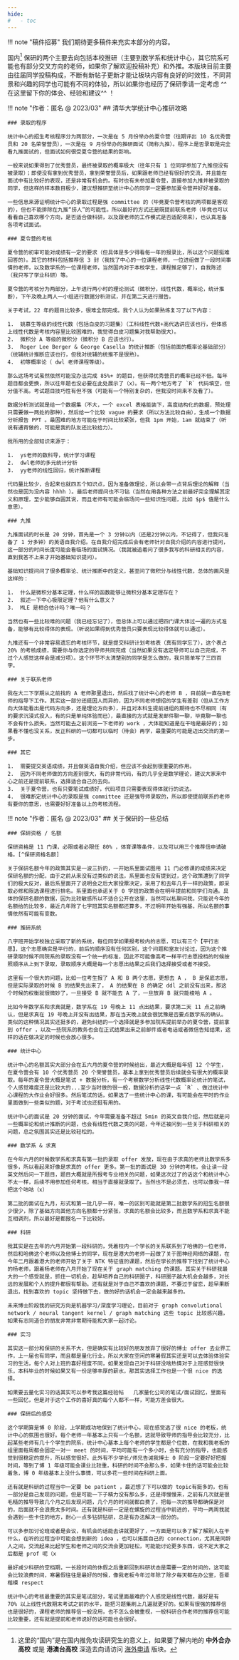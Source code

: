 ```yaml
---
hide:
#   - toc
---
```


!!! note "稿件招募"
    我们期待更多稿件来充实本部分的内容。


国内[^国内] 保研的两个主要去向包括本校推研（主要到数学系和统计中心，其它院系可能也有部分交叉方向的老师，如果你了解欢迎投稿补充）和外推。本版块目前主要由往届同学投稿构成，不断有新帖子更新才能让板块内容有良好的时效性，不同背景和兴趣的同学也可能有不同的体验，所以如果你也经历了保研季请一定考虑 ^^在这里留下你的体会、经验和建议^^ ！


!!! note "作者：匿名 @ 2023/03"
    ## 清华大学统计中心推研攻略

    ### 录取的程序

    统计中心的招生考核程序分为两部分，一次是在 5 月份举办的夏令营（往期评出 10 名优秀营员和 20 名荣誉营员），一次是在 9 月份举办的推研面试（简称九推）。程序上是否录取是完全看九推面试的，但面试如何很受夏令营的结果的影响。

    一般来说如果得到了优秀营员，最终被录取的概率极大（往年只有 1 位同学参加了九推但没有被录取）；即使没有拿到优秀营员，拿到荣誉营员后，如果跟老师已经有很好的交流，并且能在面试中有比较好的表现，还是非常有机会的。有时也有未参加夏令营，直接参加九推并被录取的同学，但这样的样本数目极少，建议想推研至统计中心的同学一定要参加夏令营并好好准备。

    一些信息来源证明统计中心的录取过程是强 committee 的（毕竟夏令营考核的两项都是客观的），但也不能排除在九推“捞人”的可能性。所以最好的方式还是既提前联系老师（毕竟也可以看看自己喜欢哪个方向，是否适合做科研，以及跟老师的工作模式是否适配得来），也认真准备各项考试面试。

    ### 夏令营的考核

    夏令营的初审可能对成绩有一定的要求（但具体是多少得看每一年的报录比，所以这个问题挺难回答的）。其它的材料包括推荐信 3 封（我找了中心的一位课程老师，一位进组做了一段时间事情的老师，以及数学系的一位课程老师，当然国内对于本校学生，课程推足够了），自我陈述（我只写了学业科研）等。

    夏令营的考核分为两部分，上午进行两小时的理论测试（微积分，线性代数，概率论，统计推断），下午及晚上两人一小组进行数据分析测试，并在第二天进行报告。

    关于考试，22 年的题目比较多，很难全部完成。我个人认为如果熟练复习了以下内容：

    1.  姚慕生等级的线性代数（包括白皮的习题集）（工科线性代数+高代选讲应该也行，但体感上线性代数是考核内容里比较困难的，我觉得白皮习题集对我帮助很大）。
    2.  微积分 A 等级的微积分（微积分 B 应该也行）。
    3.  Roger Lee Berger & George Casella 的统计推断（包括前面的概率论基础部分）（统辅统计推断应该也行，但我对统辅的统推不是很熟）。
    4.  初等概率论（ dwl 老师课程等级）。

    那么这场考试虽然依然可能没办法完成 85%+ 的题目，但获得优秀营员的概率已经不低。每年题目都会更换，所以往年题也没必要在此处展示了（x）。有一两个地方考了 `R` 代码填空，但分值不高。考试题目技巧性有但不强（可能有一个特别复杂的，但我没时间来不及看了）。

    数据分析测试就是给一个数据集（不大，一个 excel 表格能装下，高度结构化的数据，预处理只需要做一两处的那种），然后给一个比较 vague 的要求（所以方法比较自由），生成一个数据分析报告 PPT 。最困难的地方可能在于时间比较紧张，但我 1pm 开始，1am 就结束了（听说有通宵做的，可能是我的队友还比较给力）。

    我所用的全部知识来源于：

    1.  ys老师的数科导，统计学习课程
    2.  dwl老师的多元统计分析
    3.  yy老师的线性回归，统计推断课程

    代码量比较少，合起来也就四五个知识点，因为准备做理论，所以会带一点背后理论的解释（当然也是因为没内容 hhhh ）。最后老师提问也不刁钻（当然在用各种方法之前最好完全理解其定义和原理，至少能够自圆其说，而且老师有可能会临场问一些知识性问题，比如 $p$ 值是什么意思）。

    ### 九推

    九推面试的时长是 20 分钟，首先是一个 3 分钟以内（还是2分钟以内，不记得了，但我只准备了 1 分多钟）的英语自我介绍。在自我介绍完成后会有老师针对自我介绍的内容进行提问，这一部分的时间长度可能会看临场的面试情况。（我就被追着问了很多我写的科研相关的内容，直到我答不上来才开始基础知识提问）。

    基础知识提问问了很多概率论、统计推断中的定义，甚至问了微积分与线性代数，总体的画风是这样的：

    1.  什么是微积分基本定理，什么样的函数能够让微积分基本定理存在？
    2.  叙述一下中心极限定理？他有什么意义？
    3.  MLE 是相合估计吗？唯一吗？

    当然也有一些比较难的问题（我已经忘记了），但总体上可以通过把四门课大体过一遍的方式准备，能够有比较得体的表现。（听说如果得到优秀营员只要表现比较得体就可以通过）。

    九推还有一个非常容易遗忘的考核环节，就是提交科研计划考核表（真有同学忘了），这个表占 20% 的考核成绩，需要你与你选定的导师共同完成（当然如果没有选定导师可以自己完成，不过个人感觉这样会是减分项）。这个环节不太清楚别的同学是怎么做的，我只简单写了三四百字。

    ### 关于联系老师

    我在大二下学期从之前找的 A 老师那里退出，然后找了统计中心的老师 B ，目前就一直在B老师的指导下工作。其实这一部分还挺因人而异的，因为不同老师想招的学生有差别（但从工作方向大体能看出是代码方向多，还是理论方向多），并且对本科生提前进组的期待也不尽相同（有的要求沉浸式投入，有的只是单纯体验而已），最直接的方式就是发邮件聊一聊，毕竟聊一聊也不会有什么损失。当然可能去之前浏览一下老师的 work ，大体能知道是在干啥是最好的；如果看不懂也没关系，反正科研的一切都可以临时（待会）再学，最重要的可能是迈出交流的第一步。

    ### 其它

    1.  需要提交英语成绩，并且做英语自我介绍，但应该不会起到很重要的作用。
    2.  因为不同老师做的方向差别很大，有的非常代码，有的几乎全是数学理论，建议大家来中心之前还是提前联系，选择适合自己的去向。
    3.  关于夏令营，也有只要笔试成绩好，代码项目只需要表现得体就行的说法。
    4.  很难断定统计中心的录取是强 committee 还是强导师录取的，所以即使提前联系的老师有要你的意思，也需要好好准备以上的考核流程。


!!! note "作者：匿名 @ 2023/03"
    ## 关于保研的一些总结

    ### 保研资格 / 名额

    保研资格是 11 门课，必限或者必限任 80% ，体育课等条件，以及可以用三个推荐信申请破格。[^保研资格名额]

    关于保研名额今年的政策其实是一波三折的，一开始系里面试图用 11 门必修课的成绩来决定保研名额的分配，由于之前从来没有过类似的说法，系里面也没有提到过，这个政策遭到了同学们的极大反对，最后系里面开了说明会之后大家投票决定，采用了和去年几乎一样的政策，即采取必修和限选课程进行排名。系里面也承诺关于 0 字班的政策会在明年提前和同学们沟通。具体的保研名额的数据，因为比较敏感所以不适合公开在这里，当然可以私聊问我，只能说今年的名额给的比较多，最近几年除了七字班其实名额都还算多，不过明年开始有强基，所以名额的事情依然有可能有变数。

    ### 推研系统

    八字班开始学校独立采取了新的系统，每位同学如果报考校内的志愿，可以有三个【平行志愿】，这个志愿确实是平行的，前后的顺序没有任何区别，这个问题和室友讨论过，因为这个推研录取时候不同院系的录取没有一个统一的标准，因此不可能像高考一样平行志愿投档的时候按照顺序从上到下录取，录取顺序大概是每一个志愿出结果之后我们选择接受或者不接受。

    这里有一个很大的问题，比如一位考生报了 A 和 B 两个志愿，更想去 A ， B 是保底志愿，但是实际录取的时候 B 的结果先出来了， A 的结果在 B 的确定 ddl 之前没有出来，那这个时候的权衡就很微妙了，一旦接受 B 就不能去 A 了，一旦放弃 B 就只能梭哈 A 。

    比如今年数学系和求真就是，数学系在 19 号晚上 11 点出结果，要求第二天 11 点之前确认，但是求真在 19 号晚上并没有出结果，那在当天晚上就会很犹豫是否要点数学系的确认。类似的这种情况其实还挺多的，避免纠结的一个选择就是多参加院系提前举办的夏令营，提前拿到 offer ，以及一些院系的教务也会在正式结果出来之前邮件或者电话或者微信告知结果，这样的话在做决定的时候也会放心很多。

    ### 统计中心

    统计中心的名额其实大部分会在五六月的夏令营的时候给出，最近大概是每年招 12 个学生，在夏令营会有 10 个优秀营员 20 个荣誉营员，基本上拿到优秀营员后续就会有很大的概率录取。每年的夏令营大概是笔试 + 数据分析，有一个考察数学分析线性代数概率论统计的笔试，个人感觉难度还是比较大的...至少当时做的很一般，数据分析的话学一点 `R` 、做过统计中心课程的大作业会好很多。然后笔试的话，如果选了一些统计中心的课，有可能会在平时的作业里面做到一些类似的题，对于考试也还挺有用的。

    统计中心的面试是 20 分钟的面试，今年需要准备不超过 5min 的英文自我介绍，然后就是问一些概率论和统计推断的问题，也会有线性代数之类的问题，今年还被问到一些关于科研相关的问题，总之氛围其实还是比较轻松的。

    ### 数学系 & 求真

    在今年六月的时候数学系和求真有第一批的录取 offer 发放，现在由于求真的老师比数学系多很多，所以看起来好像是求真的 offer 更多。第一批的面试是 30 分钟的考核，会让读一段英文然后问一下题目，题目大概就是所报考专业相关的问题，如果这次过了的话这个和统计中心不太一样，后续不用参加任何考核，相当于直接就录取了。当然也不是必须去，也可以像我一样把这个咕咕（x）

    第二批的面试在九月，形式和第一批几乎一样，唯一的区别可能就是第二批数学系的招生名额很少很少，除了基础方向其他方向名额都十分紧张，求真的名额会比较多，而且数学系和求真不能互相调剂，所以最好是都报名一下比较好。

    ### 科研

    我其实是在去年的六月开始第一段科研的，凭着校内一个学长的关系联系到了哈佛的一位老师，然后和哈佛这个老师以及他博士的同学，现在是港大的老师一起做了关于图神经网络的课题，在今年二月跟着港大的老师开始了关于 NTK 特征值的课题，然后在学长的推荐下找到了统计中心的杨老师，跟着杨老师在八月开始了现在关于 graph matching 的课题。其实关于科研我最大的一个感受就是，抓住一切机会，趁早培养自己的科研圈子，科研圈子越大机会会越多，对长远的发展和个人的提升都很有帮助。还有就是对于自己不喜欢的课题，不要过于留恋，趁早果断退出，找到喜欢的 topic 坚持做下去，做的好的话机会一定会越来越多的。

    未来博士阶段我的研究方向是机器学习/深度学习理论，目前对于 graph convolutional network / neural tangent kernel / graph matching 这些 topic 比较感兴趣，如果有志同道合的朋友非常非常期待能和大家一起讨论。

    ### 实习

    其实这一部分和保研的关系不大，但是确实有比较好的朋友放弃了很好的博士 offer 去业界工作，上一届也有同学，而且都是量化行业，所以大家在空闲的寒暑假其实还是可以去体验体验实习的生活，每个人对上班的喜好程度不同，如果发现自己对于科研没啥热情对于上班感觉很快乐，本科毕业的时候如果又有一份足够丰厚的薪水，那其实选择工作也是一个很 nice 的选择。

    如果要去量化实习的话其实可以参考我这篇经验帖   几家量化公司的笔试/面试回忆，里面有一些回忆，但是对于这个工作的喜好真的每个人都不一样，可能方差会很大。

    ### 保研后的感受

    这个学期算是博 0 阶段，上学期成功地保到了统计中心，现在感觉选了很 nice 的老板，统计中心的氛围也很好。每个老师一年基本上只有一个名额，这就导致导师的指导会比较充分，比起某些老师有几十个学生的院系，统计中心基本上每个老师的学生都是个位数，在我和我老板的组里面每周都会固定一对一 meet 的时间，平均可能有一个多小时，会有充分的指导，也能感觉到很稳定的提升，所以感觉很好。此外有不少学长/师兄告诫我博士 0 阶段一定要好好把握时间，等到了博 1 年级可能会课业比较重，科研的时间不会那么多，如果卡住的话可能会比较着急，博 0 年级基本上没什么事情，可以多花一些时间在科研上面。
    
    还有就是科研的过程当中一定要 be patient ，最近想了下可以做的 topic有挺多的，也有一部分是自己发现的问题，但是可能一下子精力没有那么多，还是得慢慢来，之前有几次就是很毛糙的推导导致几个月之后发现问题，几个月的时间就都白费了，把每一次的推导都确保是对的，后面就不会浪费太多时间。还有就是科研一定是在螺旋的过程当中前进的，平均一两周我就会遇到一些卡住的地方，耐心一点多钻研钻研，总是有办法解决一部分的。
    
    可以多参加讨论班或者是会议，有机会的话能去讲就更好了，一方面是可以多了解了解别人在干什么，在听的过程当中可能会想到新的 idea ，也可以拓展自己的 connection，尤其是同龄人之间，交流起来比起学生和老师之间的交流会更加轻松，可能能讨论更多东西，说不定大家之后都是 prof 呢（x
    
    最好减少科研的空档期，一长段时间的休假之后重新回到科研状态是需要一定的时间的，这可能会比较浪费时间，寒暑假往往是最好的时候，像我老板今年过年除了除夕每天都在办公室，吾辈楷模 respect
    
    统计中心的考核最重要的其实是笔试部分，笔试里面最难的个人感觉是线性代数，最好是有 70% 以上线性代数期末考试之前的水平，能把习题集刷上几遍就更好的。如果有很强的推荐信也是很好的，课程老师的推荐信一般没用，也不怎么会被重视，一般科研合作老师的推荐信可能比较重要，还有就是提前和老师说好的话可能也会很好。




[^国内]: 这里的“国内”是在国内推免攻读研究生的意义上，如果要了解内地的 **中外合办高校** 或是 **港澳台高校** 深造去向请访问 [海外申请](../abroad/index.md) 版块。
[^保研资格名额]: 这里是在讨论数学系的保研资格，编者注。